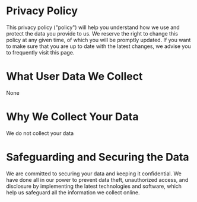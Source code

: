 # Privacy Policy

This privacy policy ("policy") will help you understand how we use and protect the data you provide to us.
We reserve the right to change this policy at any given time, of which you will be promptly updated. If you want to make sure that you are up to date with the latest changes, we advise you to frequently visit this page.

# What User Data We Collect
None

# Why We Collect Your Data
We do not collect your data

# Safeguarding and Securing the Data
We are committed to securing your data and keeping it confidential. We have done all in our power to prevent data theft, unauthorized access, and disclosure by implementing the latest technologies and software, which help us safeguard all the information we collect online.

